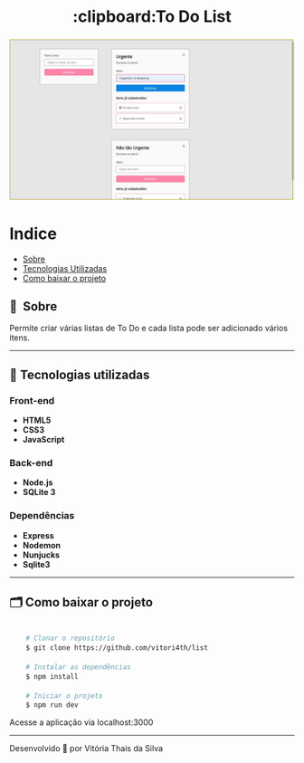 <h1 align="center">
    :clipboard:To Do List
</h1>

<h3 align="center">
    <img src="https://github.com/vitori4th/list/blob/main/assets/ToDoList.jpeg?raw=true">
<h3 >

# Indice

- [Sobre](#-sobre)
- [Tecnologias Utilizadas](#-tecnologias-utilizadas)
- [Como baixar o projeto](#-como-baixar-o-projeto)

## 🔖&nbsp; Sobre

Permite criar várias listas de To Do e cada lista pode ser adicionado vários itens.

---

## 🚀 Tecnologias utilizadas
<h3>
  Front-end
</h3>

<ul>
  <li> <strong> HTML5 </strong> </li>
  <li> <strong> CSS3 </strong> </li>
  <li>  <strong> JavaScript </strong> </li>
</ul>

<h3>
  Back-end
</h3>

<ul>
  <li> <strong> Node.js </strong> </li>
  <li>  <strong> SQLite 3 </strong> </li>
</ul>

<h3>
  Dependências
</h3>

<ul>
  <li> <strong> Express </strong> </li>
  <li> <strong> Nodemon </strong> </li>
  <li> <strong> Nunjucks </strong> </li>
  <li> <strong> Sqlite3 </strong> </li>
</ul>

---

## 🗂 Como baixar o projeto

```bash

    # Clonar o repositório
    $ git clone https://github.com/vitori4th/list
    
    # Instalar as dependências
    $ npm install

    # Iniciar o projeto
    $ npm run dev

```
Acesse a aplicação via localhost:3000

---

Desenvolvido 💜 por Vitória Thais da Silva
